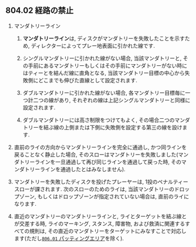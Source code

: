 ## 804.02 経路の禁止

1. マンダトリーライン

    1. **マンダトリーライン**は,
    ディスクがマンダトリーを失敗したことを示すため,
    ディレクターによってプレー地表面に引かれた線です.

    1. シングルマンダトリーに引かれた線がない場合,
    当該マンダトリーと,
    その手前にあるマンダトリーもしくはその手前にマンダトリーがない時にはティーとを結んだ線に直角となる,
    当該マンダトリー目標の中心から失敗側にどこまでも伸びた直線として設定されます.

    1. ダブルマンダトリーに引かれた線がない場合,
    各マンダトリー目標毎に一つ計二つの線があり,
    それぞれの線は上記シングルマンダトリーと同様に設定されます.

    1. ダブルマンダトリーには高さ制限をつけてもよく,
    その場合二つのマンダトリーを結ぶ線の上側または下側に失敗側を設定する第三の線を設けます.

1. 直前のライの方向からマンダトリーラインを完全に通過し,
かつ同ラインを戻ることなく静止した場合,
そのスローはマンダトリーを失敗しました(マンダトリーラインを一旦通過して再び同じラインを通過して戻った時,
そのマンダトリーラインを通過したとはみなしません).

1. マンダトリーを失敗したディスクを投げたプレーヤーは,
1投のペナルティースローが課されます.
次のスローのためのライは,
当該マンダトリーのドロップゾーン,
もしくはドロップゾーンが指定されていない場合は,
直前のライになります.

1. 直近のマンダトリーのマンダトリーラインと,
ライとターゲットを結ぶ線とが交差する時,
ライのマーキング,
スタンス,
障害物,
および救済に関連するすべての規則は,
その直近のマンダトリーをターゲットにみなすことで対応します(ただし[`806.01` パッティングエリア](80601)を除く).
